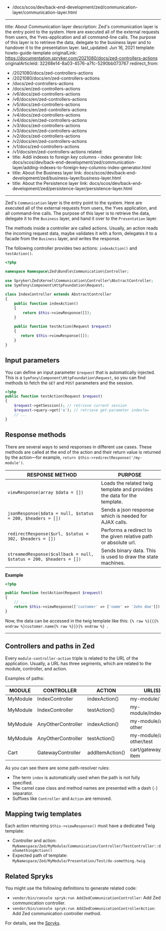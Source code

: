   - /docs/scos/dev/back-end-development/zed/communication-layer/communication-layer.html
---
title: About Communication layer
description: Zed's communication layer is the entry point to the system. Here are executed all of the external requests from users, the Yves-application and all command-line calls. The purpose of this layer is to retrieve the data, delegate to the business layer and to handover it to the presentation layer.
last_updated: Jun 16, 2021
template: howto-guide-template
originalLink: https://documentation.spryker.com/2021080/docs/zed-controllers-actions
originalArticleId: 32268e14-8a03-4576-a7fc-5290bb073767
redirect_from:
  - /2021080/docs/zed-controllers-actions
  - /2021080/docs/en/zed-controllers-actions
  - /docs/zed-controllers-actions
  - /docs/en/zed-controllers-actions
  - /v6/docs/zed-controllers-actions
  - /v6/docs/en/zed-controllers-actions
  - /v5/docs/zed-controllers-actions
  - /v5/docs/en/zed-controllers-actions
  - /v4/docs/zed-controllers-actions
  - /v4/docs/en/zed-controllers-actions
  - /v3/docs/zed-controllers-actions
  - /v3/docs/en/zed-controllers-actions
  - /v2/docs/zed-controllers-actions
  - /v2/docs/en/zed-controllers-actions
  - /v1/docs/zed-controllers-actions
  - /v1/docs/en/zed-controllers-actions
related:
  - title: Addi indexes to foreign key columns - index generator
    link: docs/scos/dev/back-end-development/zed/communication-layer/adding-indexes-to-foreign-key-columns-index-generator.html
  - title: About the Business layer
    link: docs/scos/dev/back-end-development/zed/business-layer/business-layer.html
  - title: About the Persistence layer
    link: docs/scos/dev/back-end-development/zed/persistence-layer/persistence-layer.html
---

Zed's `Communication` layer is the entry point to the system. Here are executed all of the external requests from users, the Yves application, and all command-line calls. The purpose of this layer is to retrieve the data, delegate it to the `Business` layer, and hand it over to the `Presentation` layer.

The methods inside a controller are called actions. Usually, an action reads the incoming request data, maybe validates it with a form, delegates it to a facade from the `Business` layer, and writes the response.

The following controller provides two actions: `indexAction()` and `testAction()`.

```php
<?php

namespace Namespace\Zed\Bundle\Communication\Controller;
 
use Spryker\Zed\Kernel\Communication\Controller\AbstractController;
use Symfony\Component\HttpFoundation\Request;
 
class IndexController extends AbstractController
{
    public function indexAction()
    {
        return $this->viewResponse([]);
    }
 
    public function testAction(Request $request)
    {
       return $this->viewResponse([]);
    }
}
```

## Input parameters

You can define an input parameter `$request` that is automatically injected. This is a `Symfony\Component\HttpFoundation\Request`, so you can find methods to fetch the `GET` and `POST` parameters and the session.

```php
<?php
public function testAction(Request $request)
{
    $request->getSession(); // retrieve current session
    $request->query->get('a'); // retrieve get-parameter index?a=
    // ...
}
```

## Response methods

There are several ways to send responses in different use cases. These methods are called at the end of the action and their return value is returned by the action—for example, `return $this->redirectResponse('/my-module')`.

| RESPONSE METHOD | PURPOSE |
| --- | --- |
|  `viewResponse(array $data = [])` | Loads the related twig template and provides the data for the template. |
| `jsonResponse($data = null, $status = 200, $headers = [])` | Sends a json response which is needed for AJAX calls. |
| `redirectResponse($url, $status = 302, $headers = [])` | Performs a redirect to the given relative path or absolute url. |
| `streamedResponse($callback = null, $status = 200, $headers = [])` | Sends binary data. This is used to draw the state machines. |

**Example**

```php
<?php

public function testAction(Request $request)
{
    // ...
    return $this->viewResponse(['customer' => ['name' => 'John doe']]);
}
```

Now, the data can be accessed in the twig template like this: `{% raw %}{{{% endraw %}customer.name{% raw %}}}{% endraw %} `.

***

## Controllers and paths in Zed

Every `module-controller-action` triple is related to the URL of the application. Usually, a URL has three segments, which are related to the module, controller, and action.

Examples of paths:

| MODULE | CONTROLLER | ACTION | URL(S) |
| --- | --- | --- | --- |
| MyModule | IndexController | indexAction() | my-module/ |
| MyModule | IndexController | testAction() | my-module/index/test |
| MyModule | AnyOtherController | indexAction() | my-module/any-other |
| MyModule | AnyOtherController | testAction() | my-module/any-other/test |
| Cart | GatewayController | addItemAction() | cart/gateway/add-item |

As you can see there are some path-resolver rules:

* The term `index` is automatically used when the path is not fully specified.
* The camel case class and method names are presented with a dash (`-`) separator.
* Suffixes like `Controller` and `Action` are removed.

## Mapping twig templates

Each action returning `$this->viewResponse()` must have a dedicated Twig template:

* Controller and action:
`MyNamespace/Zed/MyModule/Communication/Controller/TestController::doSomethingAction()`
* Expected path of template:
`MyNamespace/Zed/MyModule/Presentation/Test/do-something.twig`

## Related Spryks

You might use the following definitions to generate related code:

* `vendor/bin/console spryk:run AddZedCommunicationController`: Add Zed communication controller.
* `vendor/bin/console spryk:run AddZedCommunicationControllerAction`: Add Zed communication controller method.

For details, see the [Spryks](/docs/sdk/dev/spryks/spryks.html). 
